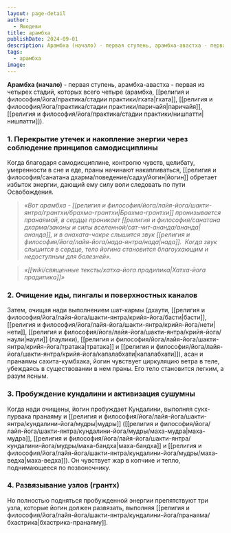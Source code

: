 ```yaml
---
layout: page-detail
author:
  - Яшодеви
title: арамбха
publishDate: 2024-09-01
description: Арамбха (начало) - первая ступень, арамбха-авастха - первая из четырех стадий, которых всего четыре (арамбха, гхата, паричайя, нишпатти).
tags:
  - арамбха
image:
---
```

**Арамбха (начало)** - первая ступень, арамбха-авастха - первая из четырех стадий, которых всего четыре (арамбха, [[религия и философия/йога/практика/стадии практики/гхата|гхата]], [[религия и философия/йога/практика/стадии практики/паричайя|паричайя]], [[религия и философия/йога/практика/стадии практики/нишпатти|нишпатти]]).
### 1. Перекрытие утечек и накопление энергии через соблюдение принципов самодисциплины 
Когда благодаря самодисциплине, контролю чувств, целибату, умеренности в сне и еде, праны начинают накапливаться, [[религия и философия/санатана дхарма/поведение/садху/йогин|йогин]] обретает избыток энергии, дающий ему силу воли следовать по пути Освобождения. 
>*«Вот арамбха - [[религия и философия/йога/лайя-йога/шакти-янтра/грантхи/брахма-грантхи|Брахма-грантхи]] пронизывается пранаямой, в сердце проникает [[религия и философия/санатана дхарма/законы и силы вселенной/сат-чит-ананда/ананда|ананда]], и в анахата-чакре слышится звук [[религия и философия/йога/лайя-йога/нада-янтра/нада|нада]].  Когда звук слышится в сердце, тело йогина становится благоухающим и недоступным для болезней».* 
 
>*«[[wiki/священные тексты/хатха-йога прадипика|Хатха-йога прадипика]]»* 
### 2. Очищение иды, пингалы и поверхностных каналов 
Затем, очищая нади выполнением шат-кармы (дхаути, [[религия и философия/йога/лайя-йога/шакти-янтра/крийя-йога/басти|басти]], [[религия и философия/йога/лайя-йога/шакти-янтра/крийя-йога/нети|нети]], [[религия и философия/йога/лайя-йога/шакти-янтра/крийя-йога/наули|наули]] (лаулики), [[религия и философия/йога/лайя-йога/шакти-янтра/крийя-йога/тратака|тратака]] и [[религия и философия/йога/лайя-йога/шакти-янтра/крийя-йога/капалабхати|капалабхати]]), асан и пранаямы сахита-кумбхака, йогин чувствует циркуляцию ветра в теле, убеждаясь в существовании в нем праны. Его тело становится легким, а разум ясным. 
### 3. Пробуждение кундалини и активизация сушумны 
Когда нади очищены, йогин пробуждает Кундалини, выполняя сукх-пурвака пранаяму и [[религия и философия/йога/лайя-йога/шакти-янтра/кундалини-йога/мудры|мудры]] ([[религия и философия/йога/лайя-йога/шакти-янтра/кундалини-йога/мудры/маха-мудра|маха-мудра]], [[религия и философия/йога/лайя-йога/шакти-янтра/кундалини-йога/мудры/маха-бандха|маха-бандха]] и [[религия и философия/йога/лайя-йога/шакти-янтра/кундалини-йога/мудры/маха-ведха|маха-ведха]]). Он чувствует жар в копчике и тепло, поднимающееся по позвоночнику. 
### 4. Развязывание узлов (грантх) 
Но полностью подняться пробужденной энергии препятствуют три узла, которые йогин должен развязать, выполняя [[религия и философия/йога/лайя-йога/шакти-янтра/кундалини-йога/пранаяма/бхастрика|бхастрика-пранаяму]]. 

